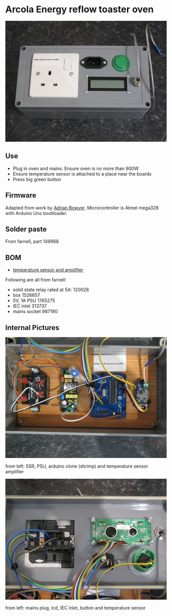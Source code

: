 # Arcola Energy reflow toaster oven

![top](pics/top.jpg)

## Use

* Plug in oven and mains. Ensure oven is no more than 900W
* Ensure temperature sensor is attached to a place near the boards
* Press big green button

## Firmware

Adapted from work by [Adrian Bowyer](http://reprap.org/wiki/Toaster_Oven_Reflow_Technique#Firmware). 
Microcontroller is Atmel mega328 with Arduino Uno bootloader.

## Solder paste

From farnell, part 149968

## BOM

* [temperature sensor and amplifier](http://www.seeedstudio.com/wiki/Grove_-_High_Temperature_Sensor)

Following are all from farnell:

* solid state relay rated at 5A: 120028
* box 1526657
* 5V, 1A PSU 1765275
* IEC inlet 313737
* mains socket 987190

## Internal Pictures

![base](pics/base.jpg)

from left: SSR, PSU, arduino clone (shrimp) and temperature sensor amplifier

![lid](pics/lid.jpg)

from left: mains plug, lcd, IEC inlet, button and temperature sensor 


